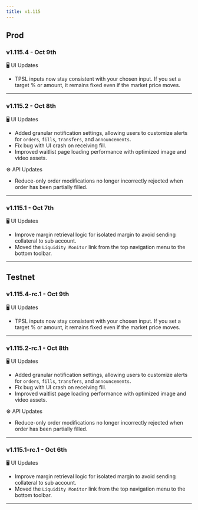 ```yaml
---
title: v1.115
---
```

## Prod
### v1.115.4 - Oct 9th
🖥️ UI Updates
* TPSL inputs now stay consistent with your chosen input. If you set a target % or amount, it remains fixed even if the market price moves.
---
### v1.115.2 - Oct 8th
🖥️ UI Updates
* Added granular notification settings, allowing users to customize alerts for `orders`, `fills`, `transfers`, and `announcements`.
* Fix bug with UI crash on receiving fill.
* Improved waitlist page loading performance with optimized image and video assets.

⚙️ API Updates
* Reduce-only order modifications no longer incorrectly rejected when order has been partially filled.
---
### v1.115.1 - Oct 7th
🖥️ UI Updates
* Improve margin retrieval logic for isolated margin to avoid sending collateral to sub account.
* Moved the `Liquidity Monitor` link from the top navigation menu to the bottom toolbar.
---

## Testnet
### v1.115.4-rc.1 - Oct 9th
🖥️ UI Updates
* TPSL inputs now stay consistent with your chosen input. If you set a target % or amount, it remains fixed even if the market price moves.
---
### v1.115.2-rc.1 - Oct 8th
🖥️ UI Updates
* Added granular notification settings, allowing users to customize alerts for `orders`, `fills`, `transfers`, and `announcements`.
* Fix bug with UI crash on receiving fill.
* Improved waitlist page loading performance with optimized image and video assets.

⚙️ API Updates
* Reduce-only order modifications no longer incorrectly rejected when order has been partially filled.
---

### v1.115.1-rc.1 - Oct 6th
🖥️ UI Updates
* Improve margin retrieval logic for isolated margin to avoid sending collateral to sub account.
* Moved the `Liquidity Monitor` link from the top navigation menu to the bottom toolbar.
---
